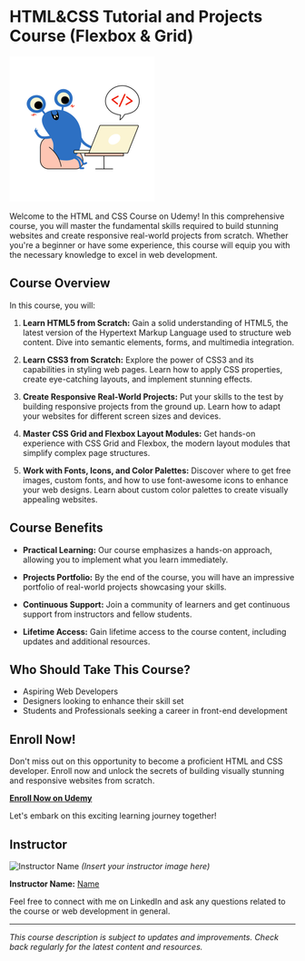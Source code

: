 # HTML&CSS Tutorial and Projects Course (Flexbox & Grid)


![Course Logo](../html_CSS_With_20_Projects/images/Image_01.png)

Welcome to the HTML and CSS Course on Udemy! In this comprehensive course, you will master the fundamental skills required to build stunning websites and create responsive real-world projects from scratch. Whether you're a beginner or have some experience, this course will equip you with the necessary knowledge to excel in web development.

## Course Overview

In this course, you will:

1. **Learn HTML5 from Scratch:** Gain a solid understanding of HTML5, the latest version of the Hypertext Markup Language used to structure web content. Dive into semantic elements, forms, and multimedia integration.

2. **Learn CSS3 from Scratch:** Explore the power of CSS3 and its capabilities in styling web pages. Learn how to apply CSS properties, create eye-catching layouts, and implement stunning effects.

3. **Create Responsive Real-World Projects:** Put your skills to the test by building responsive projects from the ground up. Learn how to adapt your websites for different screen sizes and devices.

4. **Master CSS Grid and Flexbox Layout Modules:** Get hands-on experience with CSS Grid and Flexbox, the modern layout modules that simplify complex page structures.

5. **Work with Fonts, Icons, and Color Palettes:** Discover where to get free images, custom fonts, and how to use font-awesome icons to enhance your web designs. Learn about custom color palettes to create visually appealing websites.

## Course Benefits

- **Practical Learning:** Our course emphasizes a hands-on approach, allowing you to implement what you learn immediately.

- **Projects Portfolio:** By the end of the course, you will have an impressive portfolio of real-world projects showcasing your skills.

- **Continuous Support:** Join a community of learners and get continuous support from instructors and fellow students.

- **Lifetime Access:** Gain lifetime access to the course content, including updates and additional resources.

## Who Should Take This Course?

- Aspiring Web Developers
- Designers looking to enhance their skill set
- Students and Professionals seeking a career in front-end development

## Enroll Now!

Don't miss out on this opportunity to become a proficient HTML and CSS developer. Enroll now and unlock the secrets of building visually stunning and responsive websites from scratch.

[**Enroll Now on Udemy**](link_to_course_on_udemy)

Let's embark on this exciting learning journey together!

## Instructor

![Instructor Name](link_to_instructor_image.png) _(Insert your instructor image here)_

**Instructor Name:** [ Name](link_to_your_profile)

Feel free to connect with me on LinkedIn and ask any questions related to the course or web development in general.

---

_This course description is subject to updates and improvements. Check back regularly for the latest content and resources._
